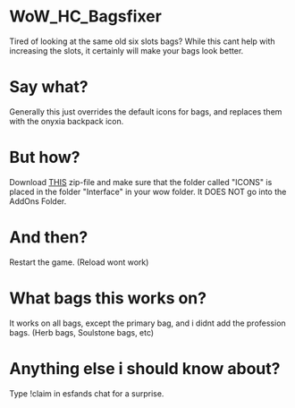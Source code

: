 # WoW_HC_Bagsfixer
Tired of looking at the same old six slots bags? While this cant help with increasing the slots, it certainly will make your bags look better.

# Say what?
Generally this just overrides the default icons for bags, and replaces them with the onyxia backpack icon.

# But how?
Download [THIS](https://github.com/Spillmaker/WoW_HC_Bagsfixer/releases/download/1.0.0/WoW-HC_Bagsfixer.zip) zip-file and make sure that the folder called "ICONS" is placed in the folder "Interface" in your wow folder. It DOES NOT go into the AddOns Folder.

# And then?
Restart the game. (Reload wont work)

# What bags this works on?
It works on all bags, except the primary bag, and i didnt add the profession bags. (Herb bags, Soulstone bags, etc)

# Anything else i should know about?
Type !claim in esfands chat for a surprise.
